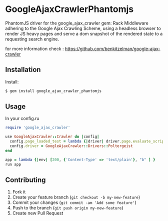# GoogleAjaxCrawlerPhantomjs

PhantomJS driver for the google_ajax_crawler gem: Rack Middleware adhering to the Google Ajax Crawling Scheme, using a headless browser to render JS heavy pages and serve a dom snapshot of the rendered state to a requesting search engine.

for more information check : https://github.com/benkitzelman/google-ajax-crawler

## Installation


Install:
``` ruby
$ gem install google_ajax_crawler_phantomjs
```


## Usage

In your config.ru

``` ruby
require 'google_ajax_crawler'

use GoogleAjaxCrawler::Crawler do |config|
  config.page_loaded_test = lambda {|driver| driver.page.evaluate_script('document.getElementById("loading") == null') }
  config.driver = GoogleAjaxCrawler::Drivers::Poltergeist
end

app = lambda {|env| [200, {'Content-Type' => 'text/plain'}, "b" ] }
run app

```

## Contributing

1. Fork it
2. Create your feature branch (`git checkout -b my-new-feature`)
3. Commit your changes (`git commit -am 'Add some feature'`)
4. Push to the branch (`git push origin my-new-feature`)
5. Create new Pull Request
